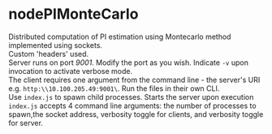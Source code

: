 nodePIMonteCarlo
================

Distributed computation of PI estimation using Montecarlo method implemented using sockets. <br>
Custom 'headers' used.<br>
Server runs on port _9001_. Modify the port as you wish. Indicate `-v` upon invocation to activate verbose mode. <br>
The client requires one argument from the command line - the server's URI e.g. `http:\\10.100.205.49:9001\`. 
Run the files in their own CLI. <br>
Use `index.js` to spawn child processes. Starts the server upon execution<br>
`index.js` accepts 4 command line arguments: the number of processes to spawn,the socket address, verbosity toggle for clients, and verbosity toggle for server.
